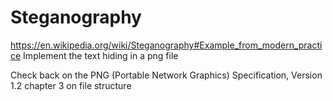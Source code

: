 # Steganography

https://en.wikipedia.org/wiki/Steganography#Example_from_modern_practice
Implement the text hiding in a png file

Check back on the PNG (Portable Network Graphics) Specification, Version 1.2 
chapter 3 on file structure

